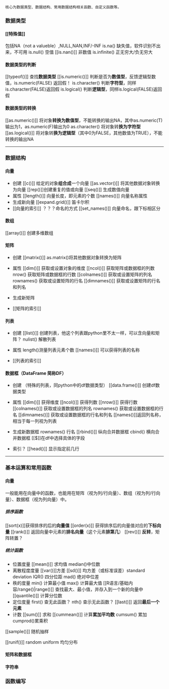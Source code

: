 `核心为数据类型、数据结构、常用数据结构相关函数、自定义函数等。`
### 数据类型
#### [[特殊值]]
包括NA（not a valueble）,NULL,NAN,INF/-INF
is.na() 缺失值，软件识别不出来，不可用
is.null() 空值
[[is.nan()]] 非数值
is.infinite() 正无穷大/负无穷大
#### 数据类型的判断
[[typeof()]] 查找**数据类型**
[[is.numeric()]] 判断是否为**数值型**，反馈逻辑型数值，is.numeric(FALSE) 返回假！
is.character() 判断**字符型**，同样is.character(FALSE)返回假
is.logical() 判断**逻辑型**，同样is.logical(FALSE)返回假
#### 数据类型的转换
[[as.numeric()]] 将对象**转换为数值型**，不能转换的输出NA，其中as.numeric(T)输出为1，as.numeric(F)输出为0
as.character() 将对象转**换为字符型**
[[as.logical()]] 将对象转**换为逻辑型**（其中0为FALSE，其他数值为TRUE），不能转换的输出NA

---
### 数据结构
#### 向量
- 创建
[[c()]] 给定的对象**组合成**一个向量
[[as.vector()]] 将其他数据对象转换为向量
[[rep()]]创建重复的值或向量
[[seq()]] 生成数值向量
- 属性
[[length()]] 向量长度，即元素的个数
[[names()]] 向量名称属性
- 生成新向量
[[expand.grid()]] 笛卡尔积
- [[向量的索引]] 
？？？命名的方式
[[set_names()]] 向量命名，跟下标相区分

#### 数组
[[array()]] 创建多维数组

#### 矩阵
- 创建
[[matrix()]]
as.matrix()将其他数据对象转换为矩阵
- 属性
[[dim()]] 获取或设置对象的维度
[[ncol()]] 获取矩阵或数据框的列数
nrow() 获取矩阵或数据框的行数
[[colnames()]] 获取或设置矩阵的列名
rownames() 获取或设置矩阵的行名
[[dimnames()]] 获取或设置矩阵的行名和列名

- 生成新矩阵

- [[矩阵的索引]]
#### 列表
- 创建
[[list()]] 创建列表，他这个列表跟python里不太一样，可以含向量和矩阵？
nulist() 解散列表
- 属性
length()测量列表元素个数
[[names()]] 可以获得列表的名称

- [[列表的索引]]
#### 数据框（DataFrame 简称DF）
- 创建
（特殊的列表，同python中的df数据类型）
[[data.frame()]] 创建df数据类型
- 属性
[[dim()]] 获得维度
[[ncol()]] 获得列数
[[nrow()]] 获得行数
[[colnames()]] 获取或设置数据框的列名
rownames() 获取或设置数据框的行名
[[dimnames()]] 获取或设置数据框的行名和列名
[[names()]]返回列名称，相当于每一列视为列表
- 生成新数据框
rownames() 行名
[[rbind()]] 纵向合并数据框
cbind() 横向合并数据框
[[$]]在df中选择具体的字段

- 索引？
[[head()]] 显示指定前几行

---
### 基本运算和常用函数
#### 向量
一般能用在向量中的函数，也能用在矩阵（视为列/行向量）、数组（视为列/行向量）、数据框（视为列向量）中。
##### 排序函数
[[sort(x)]]获得排序的后的**向量值**
[[order(x)]] 获得排序后的向量值对应的**下标向量**
[[rank()]] 返回向量中元素的**排名向量**（这个元素**排第几**）
[[rev()]] **反转**，矩阵转置？
##### 统计函数
- 位置度量
[[mean()]] 求均值
median()中位数
- 离散程度度量
[[var()]]方差
[[sd()]] 均方差（或标准误差）standard deviation
IQR() 四分位距
mad() 绝对中位差
- 秩的度量
min() 计算最小值
max() 计算最大值
[[R语言/基础内容/range()|range()]] 查找最大、最小值，并存入到一个新的向量中
[[quantile()]] 计算分位数
- 定位度量
first() 查无此函数？
nth() 查示无此函数？
[[last()]] 返回**最后一个元素**
- 计数
[[sum()]] 求和
[[cummean()]] 计算**累加平均数**
cumsum() 累加
cumprod()累乘积


[[sample()]] 随机抽样


[[runif()]] random uniform 均匀分布

#### 矩阵和数据框


#### 字符串

### 函数编写

